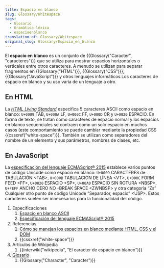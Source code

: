 ```yaml
---
title: Espacio en blanco
slug: Glossary/Whitespace
tags:
  - Glosario
  - Gramática léxica
  - espacioenblanco
translation_of: Glossary/Whitespace
original_slug: Glossary/Espacio_en_blanco
---
```

El **espacio en blanco** es un conjunto de {{Glossary("Caracter", "caracteres")}} que se utiliza para mostrar espacios horizontales o verticales entre otros caracteres. A menudo se utilizan para separar fragmentos en {{Glossary("HTML")}}, {{Glossary("CSS")}}, {{Glossary("JavaScript")}} y otros lenguajes informáticos.Los caracteres de espacio en blanco y su uso varía de un lenguaje a otro.

## En HTML

La [_HTML Living Standard_](https://html.spec.whatwg.org/) especifica 5 caracteres ASCII como espacio en blanco: `U+0009` TAB, `U+000A` LF, `U+000C` FF, `U+000D` CR y `U+0020` ESPACIO. En forma de texto, se tratan como caracteres de espacio normal y los espacios en blanco secuenciales se contraen como un solo espacio en muchos casos (este comportamiento se puede cambiar mediante la propiedad CSS {{cssxref("white-space")}}. También se utilizan como separadores del nombre de un elemento y sus parámetros, nombres de clases, etc.

## En JavaScript

La [especificación del lenguaje ECMAScript® 2015](https://www.ecma-international.org/ecma-262/6.0/#sec-white-space) establece varios puntos de código Unicode como espacio en blanco: `U+0009` CARACTERES de TABULACIÓN \<TAB>, `U+000B` TABULACIÓN DE LÍNEA \<VT>, `U+000C` FORM FEED \<FF>, `U+0020` ESPACIO \<SP>, `U+00A0` ESPACIO SIN ROTURA \<NBSP>, `U+FEFF` ANCHO CERO NO -BREAK SPACE \<ZWNBSP> y otra categoría “Zs” Cualquier otro punto de código Unicode “Separador, espacio” \<USP>. Estos caracteres suelen ser innecesarios para la funcionalidad del código.

<section id="Quick_links">
 <ol>
  <li>Especificaciones
   <ol>
    <li><a href="https://infra.spec.whatwg.org/#ascii-whitespace">Espacio en blanco ASCII</a></li>
    <li><a href="https://www.ecma-international.org/ecma-262/6.0/#sec-white-space">Especificación del lenguaje ECMAScript® 2015</a></li>
   </ol>
  </li>
  <li>Referencias
   <ol>
    <li><a href="/es/docs/Web/API/Document_Object_Model/Whitespace">Cómo se manejan los espacios en blanco mediante HTML, CSS y el DOM</a></li>
    <li>{{cssxref("white-space")}}</li>
   </ol>
  </li>
  <li>Artículos de Wikipedia
   <ol>
    <li>{{interwiki("wikipedia", "El caracter de espacio en blanco")}}</li>
   </ol>
  </li>
  <li><a href="/es/docs/Glossary">Glosario</a>
   <ol>
    <li>{{Glossary("Character", "Caracter")}}</li>
   </ol>
  </li>
 </ol>
</section>